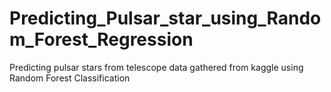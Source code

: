 # Predicting_Pulsar_star_using_Random_Forest_Regression
Predicting pulsar stars from telescope data gathered from kaggle using Random Forest Classification
